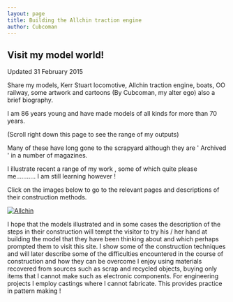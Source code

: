 ```yaml
---
layout: page
title: Building the Allchin traction engine
author: Cubcoman
---
```

## Visit my model world!

Updated 31 February 2015

Share my models, Kerr Stuart locomotive, Allchin traction engine, boats, OO railway, some artwork and cartoons (By Cubcoman, my alter ego) also a brief biography.

I am 86 years young and have made models of all kinds for more than 70 years.

(Scroll right down this page to see the range of my outputs)

Many of these have long gone to the scrapyard although they are ' Archived ' in a number of magazines.

I illustrate recent a range of my work , some of which quite please me........... I am still learning however !

Click on the images below to go to the relevant pages and descriptions of their construction methods.

[![Allchin][BuildAllchinImg]][BuildAllchinImg]

I hope that the models illustrated and in some cases the description of the steps in their construction will tempt the visitor to try his / her hand at building the model that they have been thinking about and which perhaps prompted them to visit this site. I show some of the construction techniques and will later describe some of the difficulties encountered in the course of construction and how they can be overcome
I enjoy using materials recovered from sources such as scrap and recycled objects, buying only items that I cannot make such as electronic components. For engineering projects I employ castings where I cannot fabricate. This provides practice in pattern making !

[BuildAllchin]: /jgdr20/jmm/johnsmodelmadness/buildallchin
[BuildAllchinImg]: /jmm/afinishedallchin.jpg

[reformatted]: /jgdr20/jmm/johnsmodelmadness/
